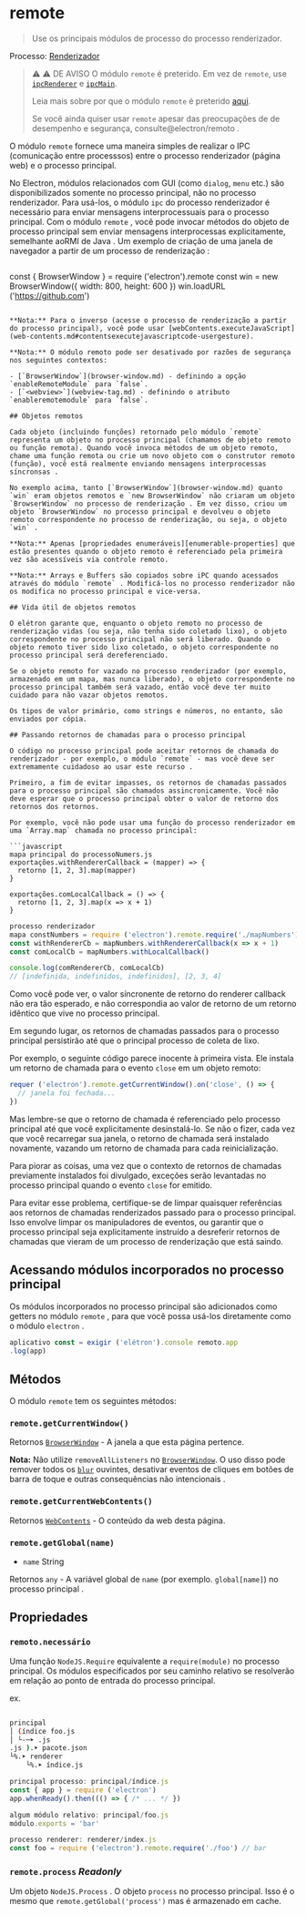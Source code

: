 # remote

> Use os principais módulos de processo do processo renderizador.

Processo: [Renderizador](../glossary.md#renderer-process)

> ⚠️ ⚠️ DE AVISO O módulo `remote` é [](https://github.com/electron/electron/issues/21408)preterido. Em vez de `remote`, use [`ipcRenderer`](ipc-renderer.md) e [`ipcMain`](ipc-main.md).
> 
> Leia mais sobre por que o módulo `remote` é preterido [aqui](https://medium.com/@nornagon/electrons-remote-module-considered-harmful-70d69500f31).
> 
> Se você ainda quiser usar `remote` apesar das preocupações de de desempenho e segurança, consulte</a>@electron/remoto .</p> </blockquote> 
> 
> O módulo `remote` fornece uma maneira simples de realizar o IPC (comunicação entre processsos) entre o processo renderizador (página web) e o processo principal.
> 
> No Electron, módulos relacionados com GUI (como `dialog`, `menu` etc.) são disponibilizados somente no processo principal, não no processo renderizador. Para usá-los, o módulo `ipc` do processo renderizador é necessário para enviar mensagens interprocessuais para o processo principal. Com o módulo `remote` , você pode invocar métodos do objeto de processo principal sem enviar mensagens interprocessas explicitamente, semelhante ao</a>RMI de Java . Um exemplo de criação de uma janela de navegador a partir de um processo de renderização :</p> 
> 
> ```javascript
const { BrowserWindow } = require ('electron').remote
const win = new BrowserWindow({ width: 800, height: 600 })
win.loadURL ('https://github.com')
```

**Nota:** Para o inverso (acesse o processo de renderização a partir do processo principal), você pode usar [webContents.executeJavaScript](web-contents.md#contentsexecutejavascriptcode-usergesture).

**Nota:** O módulo remoto pode ser desativado por razões de segurança nos seguintes contextos:

- [`BrowserWindow`](browser-window.md) - definindo a opção `enableRemoteModule` para `false`.
- [`<webview>`](webview-tag.md) - definindo o atributo `enableremotemodule` para `false`.

## Objetos remotos

Cada objeto (incluindo funções) retornado pelo módulo `remote` representa um objeto no processo principal (chamamos de objeto remoto ou função remota). Quando você invoca métodos de um objeto remoto, chame uma função remota ou crie um novo objeto com o construtor remoto (função), você está realmente enviando mensagens interprocessas síncronsas .

No exemplo acima, tanto [`BrowserWindow`](browser-window.md) quanto `win` eram objetos remotos e `new BrowserWindow` não criaram um objeto `BrowserWindow` no processo de renderização . Em vez disso, criou um objeto `BrowserWindow` no processo principal e devolveu o objeto remoto correspondente no processo de renderização, ou seja, o objeto `win` .

**Nota:** Apenas [propriedades enumeráveis][enumerable-properties] que estão presentes quando o objeto remoto é referenciado pela primeira vez são acessíveis via controle remoto.

**Nota:** Arrays e Buffers são copiados sobre iPC quando acessados através do módulo `remote` . Modificá-los no processo renderizador não os modifica no processo principal e vice-versa.

## Vida útil de objetos remotos

O elétron garante que, enquanto o objeto remoto no processo de renderização vidas (ou seja, não tenha sido coletado lixo), o objeto correspondente no processo principal não será liberado. Quando o objeto remoto tiver sido lixo coletado, o objeto correspondente no processo principal será dereferenciado.

Se o objeto remoto for vazado no processo renderizador (por exemplo, armazenado em um mapa, mas nunca liberado), o objeto correspondente no processo principal também será vazado, então você deve ter muito cuidado para não vazar objetos remotos.

Os tipos de valor primário, como strings e números, no entanto, são enviados por cópia.

## Passando retornos de chamadas para o processo principal

O código no processo principal pode aceitar retornos de chamada do renderizador - por exemplo, o módulo `remote` - mas você deve ser extremamente cuidadoso ao usar este recurso .

Primeiro, a fim de evitar impasses, os retornos de chamadas passados para o processo principal são chamados assincronicamente. Você não deve esperar que o processo principal obter o valor de retorno dos retornos dos retornos.

Por exemplo, você não pode usar uma função do processo renderizador em uma `Array.map` chamada no processo principal:

```javascript
mapa principal do processoNumers.js
exportações.withRendererCallback = (mapper) => {
  retorno [1, 2, 3].map(mapper)
}

exportações.comLocalCallback = () => {
  retorno [1, 2, 3].map(x => x + 1)
}
```

```javascript
processo renderizador
mapa constNumbers = require ('electron').remote.require('./mapNumbers')
const withRendererCb = mapNumbers.withRendererCallback(x => x + 1)
const comLocalCb = mapNumbers.withLocalCallback()

console.log(comRendererCb, comLocalCb)
// [indefinida, indefinidos, indefinidos], [2, 3, 4]
```

Como você pode ver, o valor síncronente de retorno do renderer callback não era tão esperado, e não correspondia ao valor de retorno de um retorno idêntico que vive no processo principal.

Em segundo lugar, os retornos de chamadas passados para o processo principal persistirão até que o principal processo de coleta de lixo.

Por exemplo, o seguinte código parece inocente à primeira vista. Ele instala um retorno de chamada para o evento `close` em um objeto remoto:

```javascript
requer ('electron').remote.getCurrentWindow().on('close', () => {
  // janela foi fechada...
})
```

Mas lembre-se que o retorno de chamada é referenciado pelo processo principal até que você explicitamente desinstalá-lo. Se não o fizer, cada vez que você recarregar sua janela, o retorno de chamada será instalado novamente, vazando um retorno de chamada para cada reinicialização.

Para piorar as coisas, uma vez que o contexto de retornos de chamadas previamente instalados foi divulgado, exceções serão levantadas no processo principal quando o evento `close` for emitido.

Para evitar esse problema, certifique-se de limpar quaisquer referências aos retornos de chamadas renderizados passado para o processo principal. Isso envolve limpar os manipuladores de eventos, ou garantir que o processo principal seja explicitamente instruído a desreferir retornos de chamadas que vieram de um processo de renderização que está saindo.

## Acessando módulos incorporados no processo principal

Os módulos incorporados no processo principal são adicionados como getters no módulo `remote` , para que você possa usá-los diretamente como o módulo `electron` .

```javascript
aplicativo const = exigir ('elétron').console remoto.app
.log(app)
```

## Métodos

O módulo `remote` tem os seguintes métodos:

### `remote.getCurrentWindow()`

Retornos [`BrowserWindow`](browser-window.md) - A janela a que esta página pertence.

**Nota:** Não utilize `removeAllListeners` no [`BrowserWindow`](browser-window.md). O uso disso pode remover todos os [`blur`](https://developer.mozilla.org/en-US/docs/Web/Events/blur) ouvintes, desativar eventos de cliques em botões de barra de toque e outras consequências não intencionais .

### `remote.getCurrentWebContents()`

Retornos [`WebContents`](web-contents.md) - O conteúdo da web desta página.

### `remote.getGlobal(name)`

* `name` String

Retornos `any` - A variável global de `name` (por exemplo. `global[name]`) no processo principal .

## Propriedades

### `remoto.necessário`

Uma função `NodeJS.Require` equivalente a `require(module)` no processo principal. Os módulos especificados por seu caminho relativo se resolverão em relação ao ponto de entrada do processo principal.

ex.

```sh

principal
│ (índice foo.js
│ └-─➤ .js
.js ).➤ pacote.json
└%.➤ renderer
    └%.➤ índice.js
```

```js
principal processo: principal/índice.js
const { app } = require ('electron')
app.whenReady().then((() => { /* ... */ })
```

```js
algum módulo relativo: principal/foo.js
módulo.exports = 'bar'
```

```js
processo renderer: renderer/index.js
const foo = require ('electron').remote.require('./foo') // bar
```

### `remote.process` _Readonly_

Um objeto `NodeJS.Process` .  O objeto `process` no processo principal. Isso é o mesmo que `remote.getGlobal('process')` mas é armazenado em cache.

[enumerable-properties]: https://developer.mozilla.org/en-US/docs/Web/JavaScript/Enumerability_and_ownership_of_properties
